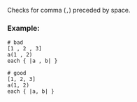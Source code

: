 Checks for comma (`,`) preceded by space.

### Example:
    # bad
    [1 , 2 , 3]
    a(1 , 2)
    each { |a , b| }

    # good
    [1, 2, 3]
    a(1, 2)
    each { |a, b| }
